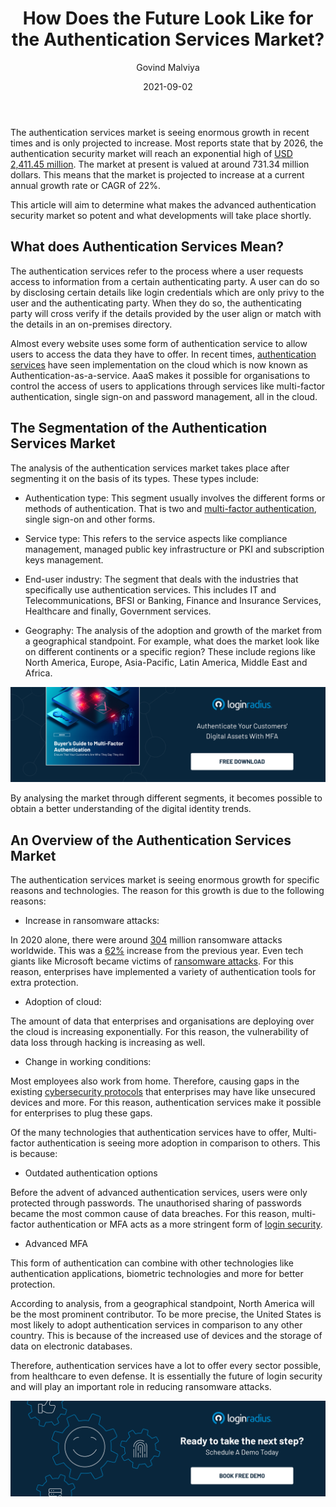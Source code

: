 ﻿---
title: "How Does the Future Look Like for the Authentication Services Market?"
date: "2021-09-02"
coverImage: "future-of-authentication-market.jpg"
tags: ["data security","authentication","mfa","cybersecurity"] 
author: "Govind Malviya"
description: "Authentication services have a lot to offer every sector possible, from healthcare to even defense. It is essentially the future of login security and will play an important role in reducing ransomware attacks."
metadescription: "A dive into the market forecast of global authentication services and the future trends. This article aims to determine what developments will take place shortly."
metatitle: "Future of Login Authentication Service Market"
---

The authentication services market is seeing enormous growth in recent times and is only projected to increase. Most reports state that by 2026, the authentication security market will reach an exponential high of [USD 2,411.45 million](https://www.mordorintelligence.com/industry-reports/authentication-services-market). The market at present is valued at around 731.34 million dollars. This means that the market is projected to increase at a current annual growth rate or CAGR of 22%.

This article will aim to determine what makes the advanced authentication security market so potent and what developments will take place shortly.

## What does Authentication Services Mean?

The authentication services refer to the process where a user requests access to information from a certain authenticating party. A user can do so by disclosing certain details like login credentials which are only privy to the user and the authenticating party. When they do so, the authenticating party will cross verify if the details provided by the user align or match with the details in an on-premises directory.

Almost every website uses some form of authentication service to allow users to access the data they have to offer. In recent times, [authentication services](https://www.loginradius.com/authentication/) have seen implementation on the cloud which is now known as Authentication-as-a-service. AaaS makes it possible for organisations to control the access of users to applications through services like multi-factor authentication, single sign-on and password management, all in the cloud.

## The Segmentation of the Authentication Services Market

The analysis of the authentication services market takes place after segmenting it on the basis of its types. These types include:

-   Authentication type: This segment usually involves the different forms or methods of authentication. That is two and [multi-factor authentication](https://www.loginradius.com/blog/engineering/why-mfa-important/), single sign-on and other forms.
    
-   Service type: This refers to the service aspects like compliance management, managed public key infrastructure or PKI and subscription keys management.
    
-   End-user industry: The segment that deals with the industries that specifically use authentication services. This includes IT and Telecommunications, BFSI or Banking, Finance and Insurance Services, Healthcare and finally, Government services.
    
-   Geography: The analysis of the adoption and growth of the market from a geographical standpoint. For example, what does the market look like on different continents or a specific region? These include regions like North America, Europe, Asia-Pacific, Latin America, Middle East and Africa.
    
[![EB-GD-to-MFA](EB-GD-to-MFA.png)](https://www.loginradius.com/resource/buyers-guide-to-multi-factor-authentication/)
  

By analysing the market through different segments, it becomes possible to obtain a better understanding  of the digital identity trends.

## An Overview of the Authentication Services Market

The authentication services market is seeing enormous growth for specific reasons and technologies. The reason for this growth is due to the following reasons:

-   Increase in ransomware attacks:
    
In 2020 alone, there were around [304](https://www.statista.com/statistics/494947/ransomware-attacks-per-year-worldwide/) million ransomware attacks worldwide. This was a [62%](https://www.statista.com/statistics/494947/ransomware-attacks-per-year-worldwide/) increase from the previous year. Even tech giants like Microsoft became victims of [ransomware attacks](https://www.loginradius.com/blog/identity/how-to-handle-data-breaches/). For this reason, enterprises have implemented a variety of authentication tools for extra protection.

-   Adoption of cloud:
    
The amount of data that enterprises and organisations are deploying over the cloud is increasing exponentially. For this reason, the vulnerability of data loss through hacking is increasing as well.

-   Change in working conditions:
    

Most employees also work from home. Therefore, causing gaps in the existing [cybersecurity protocols](https://www.loginradius.com/blog/identity/cybersecurity-best-practices-for-enterprises/) that enterprises may have like unsecured devices and more. For this reason, authentication services make it possible for enterprises to plug these gaps.

Of the many technologies that authentication services have to offer, Multi-factor authentication is seeing more adoption in comparison to others. This is because:

  

-   Outdated authentication options
    

Before the advent of advanced authentication services, users were only protected through passwords. The unauthorised sharing of passwords became the most common cause of data breaches. For this reason, multi-factor authentication or MFA acts as a more stringent form of [login security](https://www.loginradius.com/blog/identity/login-security/).

-   Advanced MFA
    

This form of authentication can combine with other technologies like authentication applications, biometric technologies and more for better protection.

  

According to analysis, from a geographical standpoint, North America will be the most prominent contributor. To be more precise, the United States is most likely to adopt authentication services in comparison to any other country. This is because of the increased use of devices and the storage of data on electronic databases.
  

Therefore, authentication services have a lot to offer every sector possible, from healthcare to even defense. It is essentially the future of login security and will play an important role in reducing ransomware attacks.

[![book-a-demo-Consultation](../../assets/book-a-demo-loginradius.png)](https://www.loginradius.com/book-a-demo/)

